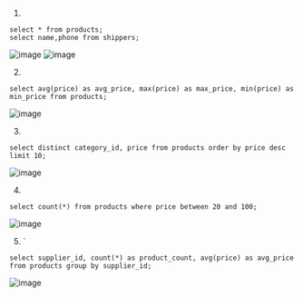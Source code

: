 1.
```
select * from products;
select name,phone from shippers;
```
![image](https://github.com/user-attachments/assets/bc5a47be-dad0-49ae-b3cb-8c87740e7368)
![image](https://github.com/user-attachments/assets/069ca159-7789-41ef-8c3e-d8b956ef08bd)

2.
```
select avg(price) as avg_price, max(price) as max_price, min(price) as min_price from products;
```
![image](https://github.com/user-attachments/assets/352a9b03-33fd-4b29-b6ae-35c9333b1449)

3. 
```
select distinct category_id, price from products order by price desc limit 10;
```
![image](https://github.com/user-attachments/assets/4e370683-d0be-422b-82d3-987f10fda796)

4. 
```
select count(*) from products where price between 20 and 100;
```
![image](https://github.com/user-attachments/assets/7effa85b-8133-465e-aaf6-630e59b6870d)

5. `
```
select supplier_id, count(*) as product_count, avg(price) as avg_price from products group by supplier_id;
```
![image](https://github.com/user-attachments/assets/c93df2e9-a7f1-4e1d-a33c-7109bae640a8)

